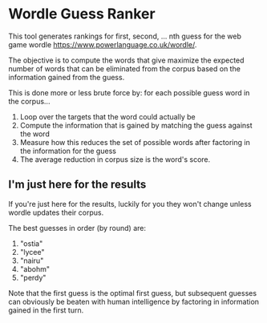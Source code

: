 # Wordle Guess Ranker

This tool generates rankings for first, second, ... nth guess for the web game wordle https://www.powerlanguage.co.uk/wordle/.

The objective is to compute the words that give maximize the expected number of words that can be eliminated from the corpus based on the information gained from the guess.

This is done more or less brute force by: for each possible guess word in the corpus...
 1. Loop over the targets that the word could actually be
   1. Compute the information that is gained by matching the guess against the word
   1. Measure how this reduces the set of possible words after factoring in the information for the guess
 1. The average reduction in corpus size is the word's score.
 
## I'm just here for the results

If you're just here for the results, luckily for you they won't change unless wordle updates their corpus. 

The best guesses in order (by round) are:
 1. "ostia"
 2. "lycee"
 3. "nairu"
 4. "abohm"
 5. "perdy"

Note that the first guess is the optimal first guess, but subsequent guesses can obviously be beaten with human intelligence by factoring in information gained in the first turn. 